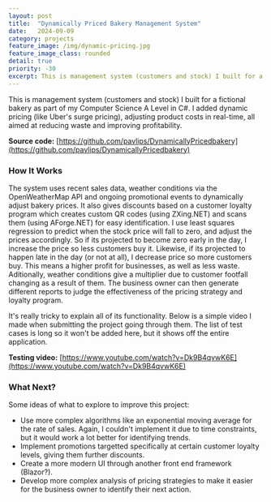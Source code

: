 ```yaml
---
layout: post
title:  "Dynamically Priced Bakery Management System"
date:   2024-09-09
category: projects
feature_image: /img/dynamic-pricing.jpg
feature_image_class: rounded
detail: true 
priority: -30
excerpt: This is management system (customers and stock) I built for a fictional bakery as part of my Computer Science A Level in C#. I added dynamic pricing (like Uber's surge pricing), adjusting product costs in real-time, all aimed at reducing waste and improving profitability.
---
```


This is management system (customers and stock) I built for a fictional bakery as part of my Computer Science A Level in C#. I added dynamic pricing (like Uber's surge pricing), adjusting product costs in real-time, all aimed at reducing waste and improving profitability.

**Source code:** [https://github.com/pavlips/DynamicallyPricedbakery](https://github.com/pavlips/DynamicallyPricedbakery)

### How It Works
The system uses recent sales data, weather conditions via the OpenWeatherMap API and ongoing promotional events to dynamically adjust bakery prices. It also gives discounts based on a customer loyalty program which creates custom QR codes (using ZXing.NET) and scans them (using AForge.NET) for easy identification. I use least squares regression to predict when the stock price will fall to zero, and adjust the prices accordingly. So if its projected to become zero early in the day, I increase the price so less customers buy it. Likewise, if its projected to happen late in the day (or not at all), I decrease price so more customers buy. This means a higher profit for businesses, as well as less waste. Aditionally, weather conditions give a multiplier due to customer footfall changing as a result of them. The business owner can then generate different reports to judge the effectiveness of the pricing strategy and loyalty program.

It's really tricky to explain all of its functionality. Below is a simple video I made when submitting the project going through them. The list of test cases is long so it won't be added here, but it shows off the entire application. 

**Testing video:** [https://www.youtube.com/watch?v=Dk9B4qvwK6E](https://www.youtube.com/watch?v=Dk9B4qvwK6E)

### What Next?
Some ideas of what to explore to improve this project:

 * Use more complex algorithms like an exponential moving average for the rate of sales. Again, I couldn't implement it due to time constraints, but it would work a lot better for identifying trends.
 * Implement promotions targetted specifically at certain customer loyalty levels, giving them further discounts.
 * Create a more modern UI through another front end framework (Blazor?).
 * Develop more complex analysis of pricing strategies to make it easier for the business owner to identify their next action.